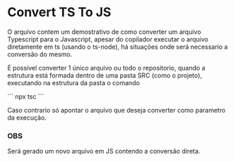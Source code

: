 # Convert TS To JS

<p>O arquivo contem um demostrativo de como converter um arquivo Typescript para o Javascript, apesar do copilador executar o arquivo diretamente em ts (usando o ts-node), há situações onde será necessario a conversão do mesmo.</p>

<p>É possível converter 1 único arquivo ou todo o repositorio, quando a estrutura está formada dentro de uma pasta SRC (como o projeto), executando na estrutura da pasta o comando</p>
```
npx tsc
```
<p>Caso contrario só apontar o arquivo que deseja converter como parametro da execução.</p>

### OBS

<p>Será gerado um novo arquivo em JS contendo a conversão direta.</p>
